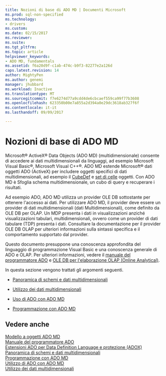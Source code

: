 ```yaml
---
title: Nozioni di base di ADO MD | Documenti Microsoft
ms.prod: sql-non-specified
ms.technology:
- drivers
ms.custom: 
ms.date: 02/15/2017
ms.reviewer: 
ms.suite: 
ms.tgt_pltfrm: 
ms.topic: article
helpviewer_keywords:
- ADO MD, fundamentals
ms.assetid: f6a20d9f-c1ab-474c-b9f3-82277e2a126d
caps.latest.revision: 14
author: MightyPen
ms.author: genemi
manager: jhubbard
ms.workload: Inactive
ms.translationtype: MT
ms.sourcegitcommit: f7e6274d77a9cdd4de6cbcaef559ca99f77b3608
ms.openlocfilehash: 623350b00e7a855a2d394a0e29dc3618ab327f6f
ms.contentlocale: it-it
ms.lasthandoff: 09/09/2017

---
```

# <a name="ado-md-fundamentals"></a>Nozioni di base di ADO MD
Microsoft® ActiveX® Data Objects (ADO MD) (multidimensionale) consente di accedere ai dati multidimensionali da linguaggi, ad esempio Microsoft Visual Basic®, Microsoft Visual C++®. ADO MD estende Microsoft® dati oggetti ADO (ActiveX) per includere oggetti specifici di dati multidimensionali, ad esempio il [CubeDef](../../../ado/reference/ado-md-api/cubedef-object-ado-md.md) e [set di celle](../../../ado/reference/ado-md-api/cellset-object-ado-md.md) oggetti. Con ADO MD è Sfoglia schema multidimensionale, un cubo di query e recuperare i risultati.  
  
 Ad esempio ADO, ADO MD utilizza un provider OLE DB sottostante per ottenere l'accesso ai dati. Per utilizzare ADO MD, il provider deve essere un provider di dati multidimensionali (dati Multidimensionali), come definito da OLE DB per OLAP. Un MDP presenta i dati in visualizzazioni anziché visualizzazioni tabulari, multidimensionali, ovvero come un provider di dati tabulare (TDP) presenta i dati. Consultare la documentazione per il provider OLE DB OLAP per ulteriori informazioni sulla sintassi specifica e il comportamento supportato dal provider.  
  
 Questo documento presuppone una conoscenza approfondita del linguaggio di programmazione Visual Basic e una conoscenza generale di ADO e OLAP. Per ulteriori informazioni, vedere il [manuale del programmatore ADO](../../../ado/guide/ado-programmer-s-guide.md) e [OLE DB per l'elaborazione OLAP (Online Analytical)](https://msdn.microsoft.com/library/windows/desktop/ms717005.aspx).  
  
 In questa sezione vengono trattati gli argomenti seguenti.  
  
-   [Panoramica di schemi e dati multidimensionali](../../../ado/guide/multidimensional/overview-of-multidimensional-schemas-and-data.md)  
  
-   [Utilizzo dei dati multidimensionali](../../../ado/guide/multidimensional/working-with-multidimensional-data.md)  
  
-   [Uso di ADO con ADO MD](../../../ado/guide/multidimensional/using-ado-with-ado-md.md)  
  
-   [Programmazione con ADO MD](../../../ado/guide/multidimensional/programming-with-ado-md.md)  
  
## <a name="see-also"></a>Vedere anche  
 [Modello a oggetti ADO MD](../../../ado/reference/ado-md-api/ado-md-object-model.md)   
 [Manuale del programmatore ADO](../../../ado/guide/ado-programmer-s-guide.md)   
 [Estensioni ADO per Data Definition Language e protezione (ADOX)](../../../ado/guide/extensions/ado-extensions-for-data-definition-language-and-security-adox.md)   
 [Panoramica di schemi e dati multidimensionali](../../../ado/guide/multidimensional/overview-of-multidimensional-schemas-and-data.md)   
 [Programmazione con ADO MD](../../../ado/guide/multidimensional/programming-with-ado-md.md)   
 [Utilizzo di ADO con ADO MD](../../../ado/guide/multidimensional/using-ado-with-ado-md.md)   
 [Utilizzo dei dati multidimensionali](../../../ado/guide/multidimensional/working-with-multidimensional-data.md)

